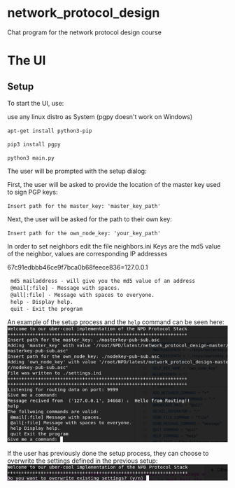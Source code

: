 # network_protocol_design
Chat program for the network protocol design course


# The UI

## Setup
To start the UI, use:

use any linux distro as System (pgpy doesn't work on Windows)

`apt-get install python3-pip`

`pip3 install pgpy`

`python3 main.py`


The user will be prompted with the setup dialog:

First, the user will be asked to provide the location of the master key used to sign PGP keys:

`Insert path for the master_key: 'master_key_path'`


Next, the user will be asked for the path to their own key:

`Insert path for the own_node_key: 'your_key_path'`

In order to set neighbors edit the file neighbors.ini
Keys are the md5 value of the neighbor, values are corresponding IP addresses

67c91edbbb46ce9f7bca0b68feece836=127.0.0.1

```
 md5 mailaddress - will give you the md5 value of an address
 @mail[:file] - Message with spaces.
 @all[:file] - Message with spaces to everyone.
 help - Display help.
 quit - Exit the program
```


An example of the setup process and the `help` command can be seen here:
![UI](https://github.com/brunoproduit/network_protocol_design/blob/master/ui.PNG)

If the user has previously done the setup process, they can choose to overwrite the settings defined in the previous setup:
![overwrite](https://github.com/brunoproduit/network_protocol_design/blob/master/overwrite.PNG)
